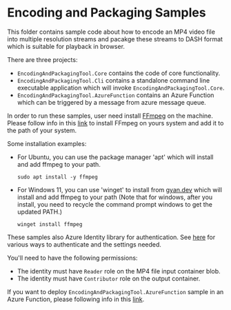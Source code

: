 Encoding and Packaging Samples
==

This folder contains sample code about how to encode an MP4 video file into multiple resolution streams and pacakge these streams
to DASH format which is suitable for playback in browser.

There are three projects: 

* `EncodingAndPackagingTool.Core` contains the code of core functionality.
* `EncodingAndPackagingTool.Cli` contains a standalone command line executable application which will invoke `EncodingAndPackagingTool.Core`.
* `EncodingAndPackagingTool.AzureFunction` contains an Azure Function which can be triggered by a message from azure message queue.

In order to run these samples, user need install [FFmpeg](https://ffmpeg.org/download.html) on the machine. Please follow info in this
[link](https://ffmpeg.org/download.html) to install FFmpeg on yours system and add it to the path of your system.

Some installation examples:

- For Ubuntu, you can use the package manager 'apt' which will install and add ffmpeg to your path.

    ```
    sudo apt install -y ffmpeg
    ```

- For Windows 11, you can use 'winget' to install from [gyan.dev](https://www.gyan.dev/ffmpeg/builds/) which will install and add ffmpeg to your path (Note that for windows, after you install, you need to recycle the command prompt windows to get the updated PATH.)

    ```
    winget install ffmpeg
    ```

These samples also Azure Identity library for authentication.
See [here](https://learn.microsoft.com/en-us/dotnet/api/overview/azure/identity-readme?view=azure-dotnet) for various ways to authenticate and the settings needed.

You'll need to have the following permissions:

- The identity must have `Reader` role on the MP4 file input container blob.
- The identity must have `Contributor` role on the output container.

If you want to deploy `EncodingAndPackagingTool.AzureFunction` sample in an Azure Function, please following info in this [link](https://learn.microsoft.com/en-us/azure/azure-functions/functions-how-to-custom-container?tabs=core-tools%2Cacr%2Cazure-cli&pivots=azure-functions).